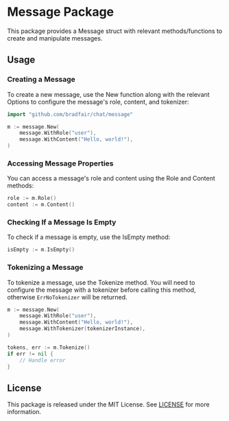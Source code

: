 # Message Package
This package provides a Message struct with relevant methods/functions to create and manipulate messages.

## Usage
### Creating a Message
To create a new message, use the New function along with the relevant Options to configure the message's role, content, and tokenizer:

```go
import "github.com/bradfair/chat/message"

m := message.New(
    message.WithRole("user"),
    message.WithContent("Hello, world!"),
)
```

### Accessing Message Properties
You can access a message's role and content using the Role and Content methods:

```go
role := m.Role()
content := m.Content()
```
### Checking If a Message Is Empty
To check if a message is empty, use the IsEmpty method:

```go
isEmpty := m.IsEmpty()
```

### Tokenizing a Message
To tokenize a message, use the Tokenize method. You will need to configure the message with a tokenizer before calling this method, otherwise `ErrNoTokenizer` will be returned.

```go
m := message.New(
    message.WithRole("user"),
    message.WithContent("Hello, world!"),
    message.WithTokenizer(tokenizerInstance),
)

tokens, err := m.Tokenize()
if err != nil {
    // Handle error
}
```

## License
This package is released under the MIT License. See [LICENSE](/LICENSE) for more information.